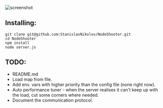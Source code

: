 ![screenshot](http://i.imgur.com/Gq73bwM.png)

## Installing:
	git clone git@github.com:StanislavNikolov/NodeShooter.git
	cd NodeShooter
	npm install
	node server.js

## TODO:

* README.md  
* Load map from file.  
* Add env. vars with higher priority than the config file (none right now).  
* Auto performance tuner - when the server realises it can't keep up with the load, cut some corners
  where needed.  
* Document the communication protocol.  
